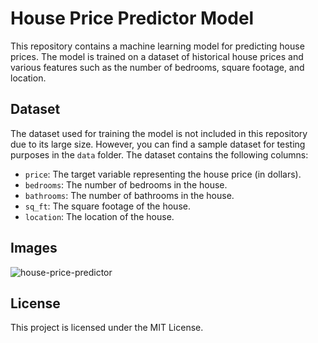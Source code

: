 # House Price Predictor Model

This repository contains a machine learning model for predicting house prices. The model is trained on a dataset of historical house prices and various features such as the number of bedrooms, square footage, and location.

## Dataset

The dataset used for training the model is not included in this repository due to its large size. However, you can find a sample dataset for testing purposes in the `data` folder. The dataset contains the following columns:

- `price`: The target variable representing the house price (in dollars).
- `bedrooms`: The number of bedrooms in the house.
- `bathrooms`: The number of bathrooms in the house.
- `sq_ft`: The square footage of the house.
- `location`: The location of the house.

## Images
![house-price-predictor](https://github.com/ikunjshah/house-price-predictor/assets/74229403/a642e23f-83fd-427e-ac3b-33ca47feccfc)

## License
This project is licensed under the MIT License.
